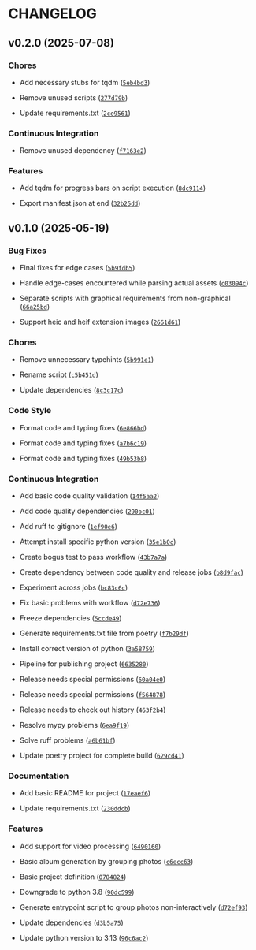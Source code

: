 # CHANGELOG


## v0.2.0 (2025-07-08)

### Chores

- Add necessary stubs for tqdm
  ([`5eb4bd3`](https://github.com/Sousa99/album-manager-cli/commit/5eb4bd38b096260ca8759c1dc659182c810bd3f9))

- Remove unused scripts
  ([`277d79b`](https://github.com/Sousa99/album-manager-cli/commit/277d79bd91d0f47d8264217d8531f3b633688eb5))

- Update requirements.txt
  ([`2ce9561`](https://github.com/Sousa99/album-manager-cli/commit/2ce9561ff272efbc7eb1dd1c02a76c0e3bd8cc16))

### Continuous Integration

- Remove unused dependency
  ([`f7163e2`](https://github.com/Sousa99/album-manager-cli/commit/f7163e2c76cd99240bf91bc679ec56d231dc4cce))

### Features

- Add tqdm for progress bars on script execution
  ([`8dc9114`](https://github.com/Sousa99/album-manager-cli/commit/8dc9114c6391217d55871488d66824e9deed7115))

- Export manifest.json at end
  ([`32b25dd`](https://github.com/Sousa99/album-manager-cli/commit/32b25dd1dc08ff1d8228de66540c40bd9999055a))


## v0.1.0 (2025-05-19)

### Bug Fixes

- Final fixes for edge cases
  ([`5b9fdb5`](https://github.com/Sousa99/album-manager-cli/commit/5b9fdb590be556ea6106fbf40c106400a348b7b5))

- Handle edge-cases encountered while parsing actual assets
  ([`c03094c`](https://github.com/Sousa99/album-manager-cli/commit/c03094c7dfba92fc7e487ce30e3c86f5db0e93d9))

- Separate scripts with graphical requirements from non-graphical
  ([`66a25bd`](https://github.com/Sousa99/album-manager-cli/commit/66a25bd067b4a88c21a0a1d71040f21f9a668e79))

- Support heic and heif extension images
  ([`2661d61`](https://github.com/Sousa99/album-manager-cli/commit/2661d61c711c70265b759845728c818c6727461d))

### Chores

- Remove unnecessary typehints
  ([`5b991e1`](https://github.com/Sousa99/album-manager-cli/commit/5b991e1df4cc60190ccd41c4269ec2fbf73062d5))

- Rename script
  ([`c5b451d`](https://github.com/Sousa99/album-manager-cli/commit/c5b451d06da6583031be5a38e7a8947382473e8f))

- Update dependencies
  ([`8c3c17c`](https://github.com/Sousa99/album-manager-cli/commit/8c3c17c25b29571bd39946755b56b9c428fdad05))

### Code Style

- Format code and typing fixes
  ([`6e866bd`](https://github.com/Sousa99/album-manager-cli/commit/6e866bd68aad45aa3032b0732cb4b1e4c921a246))

- Format code and typing fixes
  ([`a7b6c19`](https://github.com/Sousa99/album-manager-cli/commit/a7b6c190618c2e1c02ffb7586b1147cdfa2e65cf))

- Format code and typing fixes
  ([`49b53b8`](https://github.com/Sousa99/album-manager-cli/commit/49b53b80f810f6e64740e8bbfb7e1fe57f456c04))

### Continuous Integration

- Add basic code quality validation
  ([`14f5aa2`](https://github.com/Sousa99/album-manager-cli/commit/14f5aa2674f7f3a29252673af5e90364be1430f8))

- Add code quality dependencies
  ([`290bc01`](https://github.com/Sousa99/album-manager-cli/commit/290bc0149c24bf42bc2b2df54a0af410b4a704b0))

- Add ruff to gitignore
  ([`1ef90e6`](https://github.com/Sousa99/album-manager-cli/commit/1ef90e6aa613e4254c25e60de80da88b7f6ecb9e))

- Attempt install specific python version
  ([`35e1b0c`](https://github.com/Sousa99/album-manager-cli/commit/35e1b0c72813314fb142e31e6e2ecd3b3d5825ad))

- Create bogus test to pass workflow
  ([`43b7a7a`](https://github.com/Sousa99/album-manager-cli/commit/43b7a7a56c7dddda4c1b749dd3d9cbcd1c48addf))

- Create dependency between code quality and release jobs
  ([`b8d9fac`](https://github.com/Sousa99/album-manager-cli/commit/b8d9fac42b52276ba7fe9846e30bb6c550722644))

- Experiment across jobs
  ([`bc83c6c`](https://github.com/Sousa99/album-manager-cli/commit/bc83c6ce33fdf3c797b02fd74f31e55ab535975b))

- Fix basic problems with workflow
  ([`d72e736`](https://github.com/Sousa99/album-manager-cli/commit/d72e7363d3a86f67acbab11043165737383d101b))

- Freeze dependencies
  ([`5ccde49`](https://github.com/Sousa99/album-manager-cli/commit/5ccde49eaaf62620ef16e38f22adde61b37db9ff))

- Generate requirements.txt file from poetry
  ([`f7b29df`](https://github.com/Sousa99/album-manager-cli/commit/f7b29dfe866973335108fc95b397d5fc9aa08241))

- Install correct version of python
  ([`3a58759`](https://github.com/Sousa99/album-manager-cli/commit/3a587597419927f0793a2a56ef845c75259ec52b))

- Pipeline for publishing project
  ([`6635280`](https://github.com/Sousa99/album-manager-cli/commit/66352801796db8845a5707e7c2115a4b68185f5f))

- Release needs special permissions
  ([`60a04e0`](https://github.com/Sousa99/album-manager-cli/commit/60a04e0d30bc18c0d80051c4089b904e13131a9a))

- Release needs special permissions
  ([`f564878`](https://github.com/Sousa99/album-manager-cli/commit/f564878483045c6a0a4be14fafde53c82e6726ad))

- Release needs to check out history
  ([`463f2b4`](https://github.com/Sousa99/album-manager-cli/commit/463f2b413d50a29765cabdfaf4dc27928998c67e))

- Resolve mypy problems
  ([`6ea9f19`](https://github.com/Sousa99/album-manager-cli/commit/6ea9f19f58990dc3d9891751d447c9cdd5638aa5))

- Solve ruff problems
  ([`a6b61bf`](https://github.com/Sousa99/album-manager-cli/commit/a6b61bfff5e19200bbe3042510d44da8bd3b6316))

- Update poetry project for complete build
  ([`629cd41`](https://github.com/Sousa99/album-manager-cli/commit/629cd418d304d8f43b4788daf08de3a8f6decb81))

### Documentation

- Add basic README for project
  ([`17eaef6`](https://github.com/Sousa99/album-manager-cli/commit/17eaef68c675542a747d3b166bab2f4c057519a2))

- Update requirements.txt
  ([`230ddcb`](https://github.com/Sousa99/album-manager-cli/commit/230ddcba405bd55c18919b47c98add1d8b9483bd))

### Features

- Add support for video processing
  ([`6490160`](https://github.com/Sousa99/album-manager-cli/commit/64901606b26281f1f04d6fcb2c1dd206e580feef))

- Basic album generation by grouping photos
  ([`c6ecc63`](https://github.com/Sousa99/album-manager-cli/commit/c6ecc63a7aa6ebbd717966be95485b3c67c3f872))

- Basic project definition
  ([`0784824`](https://github.com/Sousa99/album-manager-cli/commit/078482434f45ad5bcb5df9dfa8ea97959c9e67a7))

- Downgrade to python 3.8
  ([`90dc599`](https://github.com/Sousa99/album-manager-cli/commit/90dc59925ac805b137db461baee302af0475752f))

- Generate entrypoint script to group photos non-interactively
  ([`d72ef93`](https://github.com/Sousa99/album-manager-cli/commit/d72ef93df154d236f054c09a9b4631830d400c07))

- Update dependencies
  ([`d3b5a75`](https://github.com/Sousa99/album-manager-cli/commit/d3b5a75bee97d30c70cf5480eb44ea6e15c7d651))

- Update python version to 3.13
  ([`96c6ac2`](https://github.com/Sousa99/album-manager-cli/commit/96c6ac2b0ccc1dec589f705c6bc661ca0c1a2907))
